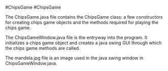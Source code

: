 #ChipsGame
 #ChipsGame

The ChipsGame.java file contains the ChipsGame class: a few constructors for creating chips game objects and the methods required for playing the chips game.

The ChipsGameWindow.java file is the entryway into the program. It initializes a chips game object and creates a java swing GUI through which the chips game methods are called. 

The mandela.jpg file is an image used in the java swing window in ChipsGameWindow.java.